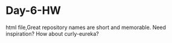 # Day-6-HW
html file,Great repository names are short and memorable. Need inspiration? How about curly-eureka?
